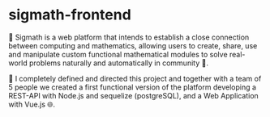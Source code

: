 # sigmath-frontend

🔢 Sigmath is a web platform that intends to establish a close connection between computing and mathematics, allowing users to create, share, use and manipulate custom functional mathematical modules to solve real-world problems naturally and automatically in community 🤼.

📝 I completely defined and directed this project and together with a team of 5 people we created a first functional version of the platform developing a REST-API with Node.js and sequelize (postgreSQL), and a Web Application with Vue.js 🌐.
